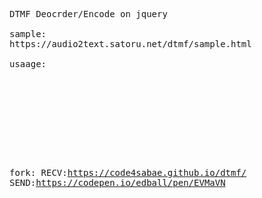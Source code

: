 <pre>
DTMF Deocrder/Encode on jquery

sample:
https://audio2text.satoru.net/dtmf/sample.html

usaage:

<script src="https://ajax.googleapis.com/ajax/libs/jquery/3.5.1/jquery.min.js"></script>
<script type="module" src="DTMF_mod.js"></script>
<script src="tone.js"></script>

<script>

//Recv
$(function(){
	$(".mic").click(function(){
		$("body").trigger("dtmf_init"); // DTMF Deocrder init and mic start
	})

	$("body").bind("notice",function(e,n){ // Hz&Notice debug.
		$(".debug").val(n);
	});

	$("body").bind("code",function(e,n){ // Hits Result
		$(".res").val($(".res").val() + n);
	});
})

//Send
$(function(){

	$.getScript("tone.js").done(function(){
		tones = initTones();

		$(window).on("mouseup touchend", function(){
			tones.stopSound();
		});

		$(document).on("mousedown touchstart",".b",function(){
			var keyPressed = $(this).text();
			tones.startSound(keyPressed);
		});
	});

	$("0123456789*#".split("")).each(function(i,e){
		$("body").append("<button class='b'>"+e+"</button>")
	});

})
</script>

fork:
RECV:https://code4sabae.github.io/dtmf/ 
SEND:https://codepen.io/edball/pen/EVMaVN
</pre>
